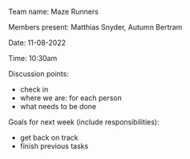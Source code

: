 Team name: Maze Runners

Members present: Matthias Snyder, Autumn Bertram

Date: 11-08-2022

Time: 10:30am

Discussion points:

- check in
- where we are: for each person
- what needs to be done


Goals for next week (include responsibilities):

- get back on track
- finish previous tasks
